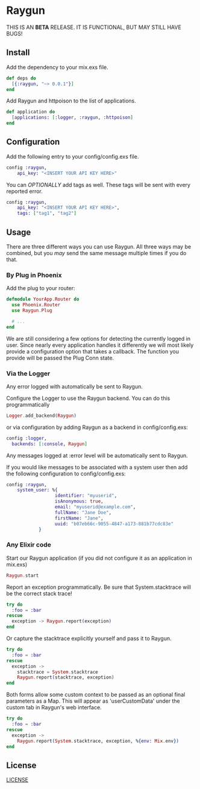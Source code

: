 Raygun
======

THIS IS AN **BETA** RELEASE. IT IS FUNCTIONAL, BUT MAY STILL HAVE BUGS!

## Install

Add the dependency to your mix.exs file.

```elixir
def deps do  
  [{:raygun, "~> 0.0.1"}]
end
```

Add Raygun and httpoison to the list of applications.

```elixir
def application do
  [applications: [:logger, :raygun, :httpoison]
end
```

## Configuration

Add the following entry to your config/config.exs file.

```elixir
config :raygun,
    api_key: "<INSERT YOUR API KEY HERE>"
```

You can *OPTIONALLY* add tags as well. These tags will be sent with every
reported error.

```elixir
config :raygun,
    api_key: "<INSERT YOUR API KEY HERE>",
    tags: ["tag1", "tag2"]
```

## Usage

There are three different ways you can use Raygun. All three ways may be combined,
but you _may_ send the same message multiple times if you do that.

### By Plug in Phoenix

Add the plug to your router:

```elixir
defmodule YourApp.Router do
  use Phoenix.Router
  use Raygun.Plug

  # ...
end
```

We are still considering a few options for detecting the currently logged in
user. Since nearly every application handles it differently we will most
likely provide a configuration option that takes a callback. The function you
provide will be passed the Plug Conn state.

### Via the Logger

Any error logged with automatically be sent to Raygun.

Configure the Logger to use the Raygun backend. You can do this programmatically

  ```elixir
  Logger.add_backend(Raygun)
  ```

or via configuration by adding Raygun as a backend in config/config.exs:

  ```elixir
  config :logger,
    backends: [:console, Raygun]
  ```

Any messages logged at :error level will be automatically sent to Raygun.

If you would like messages to be associated with a system user then add the
following configuration to config/config.exs:

  ```elixir
  config :raygun,
      system_user: %{
        			identifier: "myuserid",
        			isAnonymous: true,
        			email: "myuserid@example.com",
        			fullName: "Jane Doe",
        			firstName: "Jane",
        			uuid: "b07eb66c-9055-4847-a173-881b77cdc83e"
      		  }
  ```

### Any Elixir code

Start our Raygun application (if you did not configure it as an application
in mix.exs)

```elixir
Raygun.start
```

Report an exception programmatically. Be sure that System.stacktrace will be
the correct stack trace!

```elixir
try do
  :foo = :bar
rescue
  exception -> Raygun.report(exception)
end
```

Or capture the stacktrace explicitly yourself and pass it to Raygun.

```elixir
try do
  :foo = :bar
rescue
  exception ->
    stacktrace = System.stacktrace
    Raygun.report(stacktrace, exception)
end
```  

Both forms allow some custom context to be passed as an optional final
parameters as a Map. This will appear as 'userCustomData' under the custom
tab in Raygun's web interface.

```elixir
try do
  :foo = :bar
rescue
  exception ->
    Raygun.report(System.stacktrace, exception, %{env: Mix.env})
end
```

## License

[LICENSE](LICENSE)
